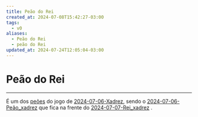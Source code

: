 ```yaml
---
title: Peão do Rei
created_at: 2024-07-08T15:42:27-03:00
tags:
  - v0
aliases:
  - Peão do Rei
  - peão do Rei
updated_at: 2024-07-24T12:05:04-03:00
---
```

# Peão do Rei
---

É um dos [peões](_insight/2024/07/2024-07-06-Peão_xadrez.md) do jogo de [2024-07-06-Xadrez](../../../sementes/2024/07/2024-07-06-Xadrez.md), sendo o [2024-07-06-Peão_xadrez](_insight/2024/07/2024-07-06-Peão_xadrez.md) que fica na frente do [2024-07-07-Rei_xadrez](_insight/2024/07/2024-07-07-Rei_xadrez.md) .